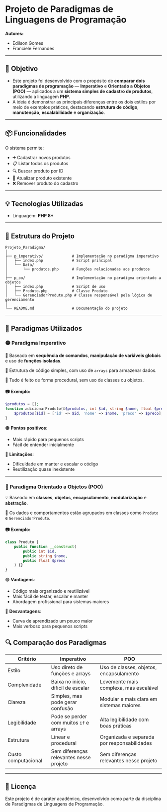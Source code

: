 # Projeto de Paradigmas de Linguagens de Programação

**Autores:**  
- Edilson Gomes  
- Franciele Fernandes  

---
## 🎯 Objetivo

- Este projeto foi desenvolvido com o propósito de **comparar dois paradigmas de programação** — **Imperativo** e **Orientado a Objetos (POO)** — aplicados a um **sistema simples de cadastro de produtos**, utilizando a linguagem **PHP**.
- A ideia é demonstrar as principais diferenças entre os dois estilos por meio de exemplos práticos, destacando **estrutura de código**, **manutenção**, **escalabilidade** e **organização**.
---

## 📦 Funcionalidades

O sistema permite:

- ➕ Cadastrar novos produtos  
- 📋 Listar todos os produtos  
- 🔍 Buscar produto por ID  
- 🔄 Atualizar produto existente  
- ❌ Remover produto do cadastro  

---

## 💡 Tecnologias Utilizadas

- Linguagem: **PHP 8+**

---

## 🧪 Estrutura do Projeto

```plaintext
Projeto_Paradigma/
│
├── p_imperativo/             # Implementação no paradigma imperativo
│   ├── index.php             # Script principal
│   └── Data/
│       └── produtos.php      # Funções relacionadas aos produtos
│
├── p_oo/                     # Implementação no paradigma orientado a objetos
│   ├── index.php             # Script de uso
│   ├── Produto.php           # Classe Produto
│   └── GerenciadorProduto.php # Classe responsável pela lógica de gerenciamento
│
└── README.md                 # Documentação do projeto
```

---


## 🧠 Paradigmas Utilizados

### 🟡 Paradigma Imperativo

🔧 Baseado em **sequência de comandos**, **manipulação de variáveis globais** e uso de **funções isoladas**.

📁 Estrutura de código simples, com uso de `arrays` para armazenar dados.

🧩 Tudo é feito de forma procedural, sem uso de classes ou objetos.

#### 📷 Exemplo:



```php
$produtos = [];
function adicionarProduto(&$produtos, int $id, string $nome, float $preco): void {
    $produtos[$id] = ['id' => $id, 'nome' => $nome, 'preco' => $preco];
}
```

🟠 **Pontos positivos**:

- Mais rápido para pequenos scripts
- Fácil de entender inicialmente

🔴 **Limitações**:

- Dificuldade em manter e escalar o código
- Reutilização quase inexistente

---

### 🔵 Paradigma Orientado a Objetos (POO)

💡 Baseado em **classes**, **objetos**, **encapsulamento**, **modularização** e **abstração**.

📂 Os dados e comportamentos estão agrupados em classes como `Produto` e `GerenciadorProduto`.

#### 📷 Exemplo:


```php
class Produto {
    public function __construct(
        public int $id,
        public string $nome,
        public float $preco
    ) {}
}
```

🟢 **Vantagens**:

- Código mais organizado e reutilizável
- Mais fácil de testar, escalar e manter
- Abordagem profissional para sistemas maiores

🔵 **Desvantagens**:

- Curva de aprendizado um pouco maior
- Mais verboso para pequenos scripts

## 🔍 Comparação dos Paradigmas

| Critério              | Imperativo                                | POO                                           |
|-----------------------|--------------------------------------------|-----------------------------------------------|
| Estilo                | Uso direto de funções e arrays             | Uso de classes, objetos, encapsulamento       |
| Complexidade          | Baixa no início, difícil de escalar        | Levemente mais complexa, mas escalável        |
| Clareza               | Simples, mas pode gerar confusão           | Modular e mais clara em sistemas maiores      |
| Legibilidade          | Pode se perder com muitos `if` e arrays    | Alta legibilidade com boas práticas           |
| Estrutura             | Linear e procedural                        | Organizada e separada por responsabilidades   |
| Custo computacional   | Sem diferenças relevantes nesse projeto    | Sem diferenças relevantes nesse projeto       |

---

## 📄 Licença

Este projeto é de caráter acadêmico, desenvolvido como parte da disciplina de Paradigmas de Linguagens de Programação.
